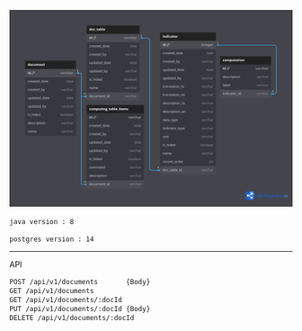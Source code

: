 
![alt text](https://github.com/alirezapla/monitoring-back/blob/new-changes/files/erd1.png)

`java version : 8`

`postgres version : 14`

****
API

```
POST /api/v1/documents       {Body}
GET /api/v1/documents
GET /api/v1/documents/:docId 
PUT /api/v1/documents/:docId {Body}
DELETE /api/v1/documents/:docId
```
